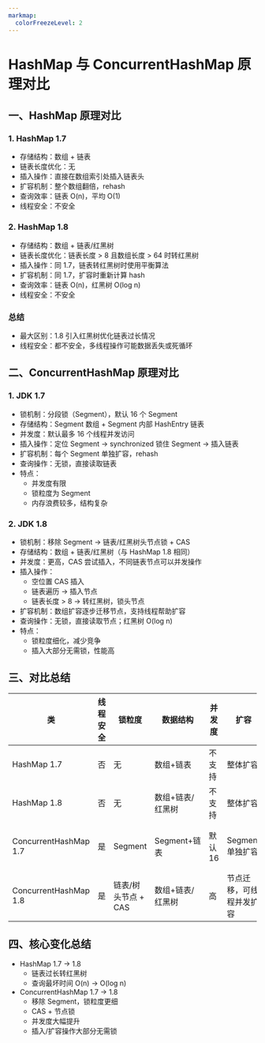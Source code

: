 ```yaml
---
markmap:
  colorFreezeLevel: 2
---
```


# HashMap 与 ConcurrentHashMap 原理对比

## 一、HashMap 原理对比

### 1. HashMap 1.7

- 存储结构：数组 + 链表
- 链表长度优化：无
- 插入操作：直接在数组索引处插入链表头
- 扩容机制：整个数组翻倍，rehash
- 查询效率：链表 O(n)，平均 O(1)
- 线程安全：不安全

### 2. HashMap 1.8

- 存储结构：数组 + 链表/红黑树
- 链表长度优化：链表长度 > 8 且数组长度 > 64 时转红黑树
- 插入操作：同 1.7，链表转红黑树时使用平衡算法
- 扩容机制：同 1.7，扩容时重新计算 hash
- 查询效率：链表 O(n)，红黑树 O(log n)
- 线程安全：不安全

### 总结

- 最大区别：1.8 引入红黑树优化链表过长情况
- 线程安全：都不安全，多线程操作可能数据丢失或死循环

## 二、ConcurrentHashMap 原理对比

### 1. JDK 1.7

- 锁机制：分段锁（Segment），默认 16 个 Segment
- 存储结构：Segment 数组 + Segment 内部 HashEntry 链表
- 并发度：默认最多 16 个线程并发访问
- 插入操作：定位 Segment → synchronized 锁住 Segment → 插入链表
- 扩容机制：每个 Segment 单独扩容，rehash
- 查询操作：无锁，直接读取链表
- 特点：
  - 并发度有限
  - 锁粒度为 Segment
  - 内存浪费较多，结构复杂

### 2. JDK 1.8

- 锁机制：移除 Segment → 链表/红黑树头节点锁 + CAS
- 存储结构：数组 + 链表/红黑树（与 HashMap 1.8 相同）
- 并发度：更高，CAS 尝试插入，不同链表节点可以并发操作
- 插入操作：
  - 空位置 CAS 插入
  - 链表遍历 → 插入节点
  - 链表长度 > 8 → 转红黑树，锁头节点
- 扩容机制：数组扩容逐步迁移节点，支持线程帮助扩容
- 查询操作：无锁，直接读取节点；红黑树 O(log n)
- 特点：
  - 锁粒度细化，减少竞争
  - 插入大部分无需锁，性能高

## 三、对比总结

| 类                    | 线程安全 | 锁粒度              | 数据结构         | 并发度  | 扩容                     | key/value 支持               |
| --------------------- | -------- | ------------------- | ---------------- | ------- | ------------------------ | ---------------------------- |
| HashMap 1.7           | 否       | 无                  | 数组+链表        | 不支持  | 整体扩容                 | key/value 可 null            |
| HashMap 1.8           | 否       | 无                  | 数组+链表/红黑树 | 不支持  | 整体扩容                 | key/value 可 null            |
| ConcurrentHashMap 1.7 | 是       | Segment             | Segment+链表     | 默认 16 | Segment 单独扩容         | key 不可 null，value 可 null |
| ConcurrentHashMap 1.8 | 是       | 链表/树头节点 + CAS | 数组+链表/红黑树 | 高      | 节点迁移，可线程并发扩容 | key 不可 null，value 可 null |

## 四、核心变化总结

- HashMap 1.7 → 1.8
  - 链表过长转红黑树
  - 查询最坏时间 O(n) → O(log n)
- ConcurrentHashMap 1.7 → 1.8
  - 移除 Segment，锁粒度更细
  - CAS + 节点锁
  - 并发度大幅提升
  - 插入/扩容操作大部分无需锁
